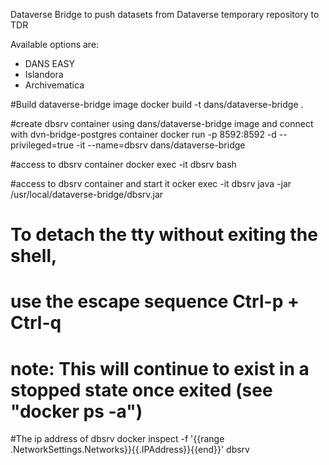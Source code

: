 Dataverse Bridge to push datasets from Dataverse temporary repository to TDR

Available options are:
- DANS EASY 
- Islandora
- Archivematica



#Build dataverse-bridge image
docker build -t dans/dataverse-bridge .

#create dbsrv container using dans/dataverse-bridge image and connect with dvn-bridge-postgres container 
docker run -p 8592:8592 -d --privileged=true -it --name=dbsrv dans/dataverse-bridge

#access to dbsrv container
docker exec -it dbsrv bash

#access to dbsrv container and start it
ocker exec -it dbsrv java -jar /usr/local/dataverse-bridge/dbsrv.jar

# To detach the tty without exiting the shell,
# use the escape sequence Ctrl-p + Ctrl-q
# note: This will continue to exist in a stopped state once exited (see "docker ps -a")

#The ip address of dbsrv
docker inspect -f '{{range .NetworkSettings.Networks}}{{.IPAddress}}{{end}}' dbsrv

